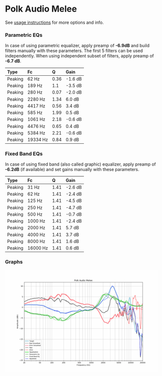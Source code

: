 # Polk Audio Melee
See [usage instructions](https://github.com/jaakkopasanen/AutoEq#usage) for more options and info.

### Parametric EQs
In case of using parametric equalizer, apply preamp of **-6.9dB** and build filters manually
with these parameters. The first 5 filters can be used independently.
When using independent subset of filters, apply preamp of **-6.7 dB**.

| Type    | Fc       |    Q | Gain    |
|:--------|:---------|:-----|:--------|
| Peaking | 62 Hz    | 0.36 | -1.6 dB |
| Peaking | 189 Hz   | 1.1  | -3.5 dB |
| Peaking | 280 Hz   | 0.07 | -2.0 dB |
| Peaking | 2280 Hz  | 1.34 | 6.0 dB  |
| Peaking | 4417 Hz  | 0.56 | 3.4 dB  |
| Peaking | 585 Hz   | 1.99 | 0.5 dB  |
| Peaking | 1061 Hz  | 2.18 | -0.6 dB |
| Peaking | 4476 Hz  | 0.65 | 0.4 dB  |
| Peaking | 5384 Hz  | 2.21 | -0.6 dB |
| Peaking | 19334 Hz | 0.84 | 0.9 dB  |

### Fixed Band EQs
In case of using fixed band (also called graphic) equalizer, apply preamp of **-6.2dB**
(if available) and set gains manually with these parameters.

| Type    | Fc       |    Q | Gain    |
|:--------|:---------|:-----|:--------|
| Peaking | 31 Hz    | 1.41 | -2.6 dB |
| Peaking | 62 Hz    | 1.41 | -2.4 dB |
| Peaking | 125 Hz   | 1.41 | -4.5 dB |
| Peaking | 250 Hz   | 1.41 | -4.7 dB |
| Peaking | 500 Hz   | 1.41 | -0.7 dB |
| Peaking | 1000 Hz  | 1.41 | -2.4 dB |
| Peaking | 2000 Hz  | 1.41 | 5.7 dB  |
| Peaking | 4000 Hz  | 1.41 | 3.7 dB  |
| Peaking | 8000 Hz  | 1.41 | 1.6 dB  |
| Peaking | 16000 Hz | 1.41 | 0.6 dB  |

### Graphs
![](./Polk%20Audio%20Melee.png)